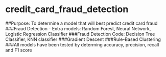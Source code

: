 # credit_card_fraud_detection
##Purpose: To determine a model that will best predict credit card fraud
###Fraud Detection - Extra models: Random Forest, Neural Network, Logistic Regression Classifier
###Fraud Detection Code: Decision Tree Classifier, KNN classifier
###Gradient Descent
###Rule-Based Clustering
###All models have been tested by determing accuracy, precision, recall and F1 score
